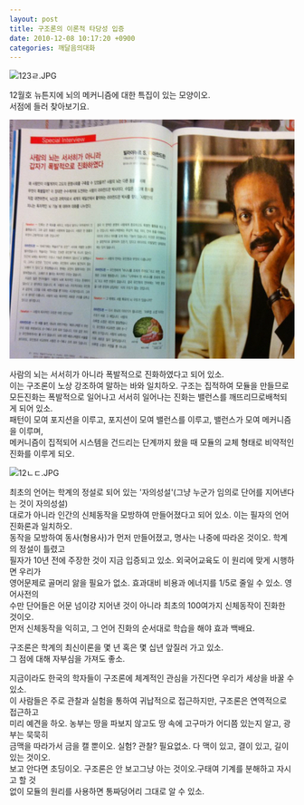 ```yaml
---
layout: post
title: 구조론의 이론적 타당성 입증
date: 2010-12-08 10:17:20 +0900
categories: 깨달음의대화
---
```

<IMG alt=123ㄹ.JPG src="files/attach/images/198/784/130/123ㄹ.JPG" width=600 height=751>  
  
  
12월호 뉴튼지에 뇌의 메커니즘에 대한 특집이 있는 모양이오.  
서점에 들러 찾아보기요.  
  
<IMG alt=12w.JPG src="files/attach/images/198/784/130/12w.JPG" width=600 height=422>  
  
사람의 뇌는 서서히가 아니라 폭발적으로 진화하였다고 되어 있소.  
이는 구조론이 노상 강조하여 말하는 바와 일치하오. 구조는 집적하여 모듈을 만들므로   
모든진화는 폭발적으로 일어나고 서서히 일어나는 진화는 밸런스를 깨뜨리므로배척되게 되어 있소.  
패턴이 모여 포지션을 이루고, 포지션이 모여 밸런스를 이루고, 밸런스가 모여 메커니즘을 이루며,   
메커니즘이 집적되어 시스템을 건드리는 단계까지 왔을 때 모듈의 교체 형태로 비약적인 진화를 이루게 되오.  
  
<IMG alt=12ㄴㄷ.JPG src="files/attach/images/198/784/130/12ㄴㄷ.JPG" width=523 height=263>  
   
  
최초의 언어는 학계의 정설로 되어 있는 '자의성설'(그냥 누군가 임의로 단어를 지어낸다는 것이 자의성설)  
대로가 아니라 인간의 신체동작을 모방하여 만들어졌다고 되어 있소. 이는 필자의 언어진화론과 일치하오.   
동작을 모방하여 동사(형용사)가 먼저 만들어졌고, 명사는 나중에 따라온 것이오. 학계의 정설이 틀렸고   
필자가 10년 전에 주장한 것이 지금 입증되고 있소. 외국어교육도 이 원리에 맞게 시행하면 우리가   
영어문제로 골머리 앓을 필요가 없소. 효과대비 비용과 에너지를 1/5로 줄일 수 있소. 영어사전의   
수만 단어들은 어문 넘이걍 지어낸 것이 아니라 최초의 100여가지 신체동작이 진화한 것이오.  
먼저 신체동작을 익히고, 그 언어 진화의 순서대로 학습을 해야 효과 백배요.  
  
구조론은 학계의 최신이론을 몇 년 혹은 몇 십년 앞질러 가고 있소.  
그 점에 대해 자부심을 가져도 좋소.  
  
지금이라도 한국의 학자들이 구조론에 체계적인 관심을 가진다면 우리가 세상을 바꿀 수 있소.   
이 사람들은 주로 관찰과 실험을 통하여 귀납적으로 접근하지만, 구조론은 연역적으로 접근하고   
미리 예견을 하오. 농부는 땅을 파보지 않고도 땅 속에 고구마가 어디쯤 있는지 알고, 광부는 묵묵히   
금맥을 따라가서 금을 캘 뿐이오. 실험? 관찰? 필요없소. 다 맥이 있고, 결이 있고, 길이 있는 것이오.   
보고 안다면 초딩이오. 구조론은 안 보고그냥 아는 것이오.구태여 기계를 분해하고 자시고 할 것   
없이 모듈의 원리를 사용하면 통짜덩어리 그대로 알 수 있소.